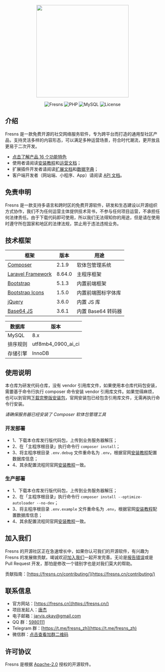 <p align="center"><a href="https://fresns.cn" target="_blank"><img src="https://cdn.fresns.cn/images/logo.png" width="300"></a></p>

<p align="center">
<img src="https://img.shields.io/badge/Fresns-1.0-yellow" alt="Fresns">
<img src="https://img.shields.io/badge/PHP-%5E8.0-blue" alt="PHP">
<img src="https://img.shields.io/badge/MySQL-%5E8.0-orange" alt="MySQL">
<img src="https://img.shields.io/badge/License-Apache--2.0-green" alt="License">
</p>

## 介绍

Fresns 是一款免费开源的社交网络服务软件，专为跨平台而打造的通用型社区产品，支持灵活多样的内容形态，可以满足多种运营场景，符合时代潮流，更开放且更易于二次开发。

- [点击了解产品 16 个功能特色](https://fresns.cn/guide/features.html)
- 使用者请阅读[安装教程](https://fresns.cn/guide/install.html)和[运营文档](https://fresns.cn/operating/)；
- 扩展插件开发者请阅读[扩展文档](https://fresns.cn/extensions/)和[数据字典](https://fresns.cn/database/)；
- 客户端开发者（网站端、小程序、App）请阅读 [API 文档](https://fresns.cn/api/)。

## 免责申明

Fresns 是一款支持多语言和跨时区的免费开源软件，研发和生态建设以开源组织方式协作，我们不为任何运营主体提供技术背书，不参与任何项目运营，不承担任何法律责任。由于下载代码即可使用，所以我们无法得知你的用途，但是请在使用时遵守所在国家和地区的法律法规，禁止用于违法违规业务。

## 技术框架

| 框架 | 版本 | 用途 |
| --- | --- | --- |
| [Composer](https://github.com/composer/composer) | 2.1.9 | 软体包管理系统 |
| [Laravel Framework](https://github.com/laravel/framework) | 8.64.0 | 主程序框架 |
| [Bootstrap](https://getbootstrap.com/) | 5.1.3 | 内置前端框架 |
| [Bootstrap Icons](https://icons.getbootstrap.com/) | 1.5.0 | 内置前端图标字体库 |
| [jQuery](https://github.com/jquery/jquery) | 3.6.0 | 内置 JS 库 |
| [Base64 JS](https://github.com/dankogai/js-base64) | 3.6.1 | 内置 Base64 转码器 |

| 数据库 | 版本 |
| --- | --- |
| MySQL | 8.x |
| 排序规则 | utf8mb4_0900_ai_ci |
| 存储引擎 | InnoDB |

## 使用说明

本仓库为研发代码仓库，没有 vendor 引用库文件，如果使用本仓库代码包安装，需要基于命令行执行 composer 命令安装 vendor 引用库文件。如果觉得麻烦，也可以到官网[下载完整版安装包](https://apps.fresns.cn/)，官网安装包已经包含引用库文件，无需再执行命令行安装。

*请确保服务器已经安装了 Composer 软体包管理工具*

### 开发部署

- 1、下载本仓库发行版代码包，上传到业务服务器解压；
- 2、在「主程序根目录」执行命令行 `composer install`；
- 3、将主程序根目录 `.env.debug` 文件重命名为 `.env`，根据官网[安装教程](https://fresns.cn/guide/install.html)配置数据库信息；
- 4、其余配置流程同官网[安装教程](https://fresns.cn/guide/install.html)一致。

### 生产部署

- 1、下载本仓库发行版代码包，上传到业务服务器解压；
- 2、在「主程序根目录」执行命令行 `composer install --optimize-autoloader --no-dev`；
- 3、将主程序根目录 `.env.example` 文件重命名为 `.env`，根据官网[安装教程](https://fresns.cn/guide/install.html)配置数据库信息；
- 4、其余配置流程同官网[安装教程](https://fresns.cn/guide/install.html)一致。

## 加入我们

Fresns 的开源社区正在急速增长中，如果你认可我们的开源软件，有兴趣为 Fresns 的发展做贡献，竭诚欢迎[加入我们](https://fresns.cn/community/join.html)一起开发完善。无论是[报告错误](https://fresns.cn/guide/feedback.html)或是 Pull Request 开发，那怕是修改一个错别字也是对我们莫大的帮助。

贡献指南：[https://fresns.cn/contributing/](https://fresns.cn/contributing/)

## 联系信息

- 官方网站：[https://fresns.cn](https://fresns.cn/)
- 项目发起人：[唐杰](https://tangjie.me/)
- 电子邮箱：[jarvis.okay@gmail.com](mailto:jarvis.okay@gmail.com)
- QQ 群：[5980111](https://qm.qq.com/cgi-bin/qm/qr?k=R2pfcPUd4Nyc87AKdkuHP9yJ0MhddUaz&jump_from=webapi)
- Telegram 群：[https://t.me/fresns_zh](https://t.me/fresns_zh)
- 微信群：[点击查看加群二维码](https://tangjie.me/media/wechat/fresns.jpg)

## 许可协议

Fresns 是根据 [Apache-2.0](https://opensource.org/licenses/Apache-2.0) 授权的开源软件。
